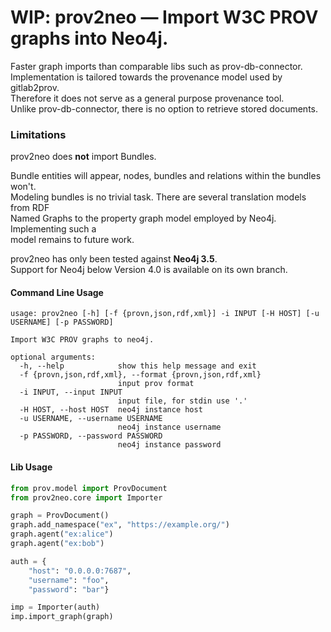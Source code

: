 # WIP: prov2neo — Import W3C PROV graphs into Neo4j.
Faster graph imports than comparable libs such as prov-db-connector.  
Implementation is tailored towards the provenance model used by gitlab2prov.  
Therefore it does not serve as a general purpose provenance tool.  
Unlike prov-db-connector, there is no option to retrieve stored documents.  

### Limitations
prov2neo does **not** import Bundles.   

Bundle entities will appear, nodes, bundles and relations within the bundles won't.  
Modeling bundles is no trivial task. There are several translation models from RDF   
Named Graphs to the property graph model employed by Neo4j. Implementing such a   
model remains to future work.

prov2neo has only been tested against **Neo4j 3.5**.  
Support for Neo4j below Version 4.0 is available on its own branch.

#### Command Line Usage
```
usage: prov2neo [-h] [-f {provn,json,rdf,xml}] -i INPUT [-H HOST] [-u USERNAME] [-p PASSWORD]

Import W3C PROV graphs to neo4j.

optional arguments:
  -h, --help            show this help message and exit
  -f {provn,json,rdf,xml}, --format {provn,json,rdf,xml}
                        input prov format
  -i INPUT, --input INPUT
                        input file, for stdin use '.'
  -H HOST, --host HOST  neo4j instance host
  -u USERNAME, --username USERNAME
                        neo4j instance username
  -p PASSWORD, --password PASSWORD
                        neo4j instance password
```

#### Lib Usage
```python
from prov.model import ProvDocument
from prov2neo.core import Importer

graph = ProvDocument()
graph.add_namespace("ex", "https://example.org/")
graph.agent("ex:alice")
graph.agent("ex:bob")

auth = {
    "host": "0.0.0.0:7687", 
    "username": "foo", 
    "password": "bar"}

imp = Importer(auth)
imp.import_graph(graph)
```
